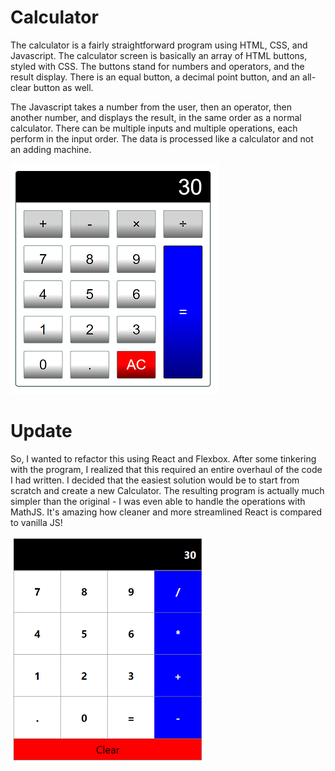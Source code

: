 # Calculator
 
The calculator is a fairly straightforward program using HTML, CSS, and Javascript. The calculator screen is basically an array of HTML buttons, styled with CSS. The buttons stand for numbers and operators, and the result display. There is an equal button, a decimal point button, and an all-clear button as well.

The Javascript takes a number from the user, then an operator, then another number, and displays the result, in the same order as a normal calculator. There can be multiple inputs and multiple operations, each perform in the input order. The data is processed like a calculator and not an adding machine.

![calculator](calculator.png)

# Update

So, I wanted to refactor this using React and Flexbox. After some tinkering with the program, I realized that this required an entire overhaul of the code I had written. I decided that the easiest solution would be to start from scratch and create a new Calculator. The resulting program is actually much simpler than the original - I was even able to handle the operations with MathJS. It's amazing how cleaner and more streamlined React is compared to vanilla JS! 

![calculator2](calculator2.png)
